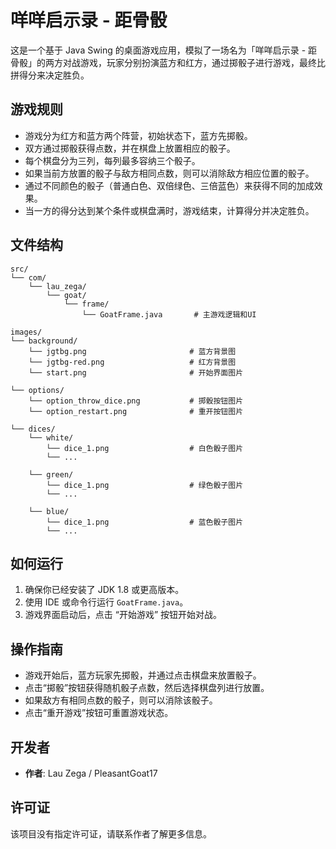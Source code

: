   # 咩咩启示录 - 距骨骰

  这是一个基于 Java Swing 的桌面游戏应用，模拟了一场名为「咩咩启示录 - 距骨骰」的两方对战游戏，玩家分别扮演蓝方和红方，通过掷骰子进行游戏，最终比拼得分来决定胜负。

  ## 游戏规则

  - 游戏分为红方和蓝方两个阵营，初始状态下，蓝方先掷骰。
  - 双方通过掷骰获得点数，并在棋盘上放置相应的骰子。
  - 每个棋盘分为三列，每列最多容纳三个骰子。
  - 如果当前方放置的骰子与敌方相同点数，则可以消除敌方相应位置的骰子。
  - 通过不同颜色的骰子（普通白色、双倍绿色、三倍蓝色）来获得不同的加成效果。
  - 当一方的得分达到某个条件或棋盘满时，游戏结束，计算得分并决定胜负。

  ## 文件结构


    src/
    └── com/
        └── lau_zega/
            └── goat/
                └── frame/
                    └── GoatFrame.java       # 主游戏逻辑和UI

    images/
    └── background/
        └── jgtbg.png                       # 蓝方背景图
        └── jgtbg-red.png                   # 红方背景图
        └── start.png                       # 开始界面图片

    └── options/
        └── option_throw_dice.png           # 掷骰按钮图片
        └── option_restart.png              # 重开按钮图片

    └── dices/
        └── white/
            └── dice_1.png                  # 白色骰子图片
            └── ...

        └── green/
            └── dice_1.png                  # 绿色骰子图片
            └── ...

        └── blue/
            └── dice_1.png                  # 蓝色骰子图片
            └── ...


  ## 如何运行

  1. 确保你已经安装了 JDK 1.8 或更高版本。
  2. 使用 IDE 或命令行运行 `GoatFrame.java`。
  3. 游戏界面启动后，点击 “开始游戏” 按钮开始对战。

  ## 操作指南

  - 游戏开始后，蓝方玩家先掷骰，并通过点击棋盘来放置骰子。
  - 点击“掷骰”按钮获得随机骰子点数，然后选择棋盘列进行放置。
  - 如果敌方有相同点数的骰子，则可以消除该骰子。
  - 点击“重开游戏”按钮可重置游戏状态。



  ## 开发者

  - **作者**: Lau Zega / PleasantGoat17

  ## 许可证

  该项目没有指定许可证，请联系作者了解更多信息。